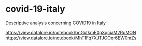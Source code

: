 # covid-19-italy
Descriptive analysis concerning COVID19 in Italy

https://view.datalore.io/notebook/bnGxtkmE0p3qciaM2RuMON
https://view.datalore.io/notebook/MhT1Fq7XJTJGOqr6EW0mZs
